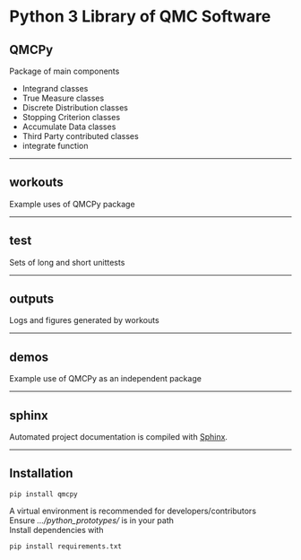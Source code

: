 # Python 3 Library of QMC Software

## QMCPy
Package of main components<br>

- Integrand classes
- True Measure classes
- Discrete Distribution classes
- Stopping Criterion classes
- Accumulate Data classes
- Third Party contributed classes
- integrate function

---

## workouts
Example uses of QMCPy package<br>


---

## test
Sets of long and short unittests<br>


---

## outputs
Logs and figures generated by workouts

---

## demos
Example use of QMCPy as an independent package

---

## sphinx
Automated project documentation is compiled with [Sphinx](http://www.sphinx-doc.org/).

---

## Installation

~~~
pip install qmcpy
~~~

A virtual environment is recommended for developers/contributors<br>
Ensure *.../python_prototypes/* is in your path<br>
Install dependencies with<br>

~~~
pip install requirements.txt
~~~